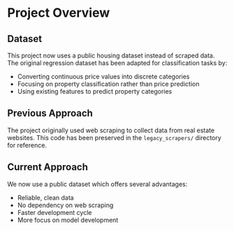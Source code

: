 # Project Overview

## Dataset
This project now uses a public housing dataset instead of scraped data. The original regression dataset has been adapted for classification tasks by:
- Converting continuous price values into discrete categories
- Focusing on property classification rather than price prediction
- Using existing features to predict property categories

## Previous Approach
The project originally used web scraping to collect data from real estate websites. This code has been preserved in the `legacy_scrapers/` directory for reference.

## Current Approach
We now use a public dataset which offers several advantages:
- Reliable, clean data
- No dependency on web scraping
- Faster development cycle
- More focus on model development
